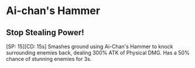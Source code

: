 # Ai-chan's Hammer

## Stop Stealing Power!

[SP: 15][CD: 15s] Smashes ground using Ai-Chan's Hammer to knock surrounding enemies back, dealing 300% ATK of Physical DMG. Has a 50% chance of stunning enemies for 3s.
